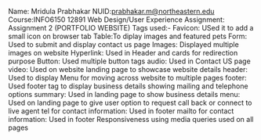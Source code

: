 Name: Mridula Prabhakar
NUID:prabhakar.m@northeastern.edu
Course:INFO6150 12891 Web Design/User Experience
Assignment: Assignment 2 (PORTFOLIO WEBSITE)
Tags used:-
Favicon: USed it to add a small icon on browser tab
Table:To diplay images and featured pets
Form: Used to submit and display contact us page
Images: Displayed multiple images on website
Hyperlink: Used in Header and cards for redirection purpose
Button: Used multiple button tags
audio: Used in Contact US page
video: Used on website landing page to showcase website details
header: Used to display Menu for moving across website to multiple pages
footer: Used footer tag to display business details showing mailing and telephone options
summary: Used in landing page to show business details
menu: Used on landing page to give user option to request call back or connect to live agent
tel for contact information: Used in footer
mailto for contact information: Used in footer
Responsiveness using media queries used on all pages



